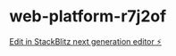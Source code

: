 # web-platform-r7j2of

[Edit in StackBlitz next generation editor ⚡️](https://stackblitz.com/~/github.com/ThuLe99/web-platform-r7j2of)